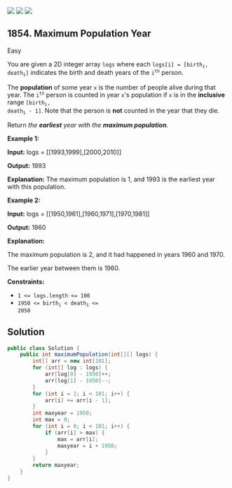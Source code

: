 [![](https://img.shields.io/github/stars/javadev/LeetCode-in-Java?label=Stars&style=flat-square)](https://github.com/javadev/LeetCode-in-Java)
[![](https://img.shields.io/github/forks/javadev/LeetCode-in-Java?label=Fork%20me%20on%20GitHub%20&style=flat-square)](https://github.com/javadev/LeetCode-in-Java/fork)
[![](https://img.shields.io/badge/-LeetCode%20in%20Kotlin-blue?style=flat-square)](https://github.com/javadev/LeetCode-in-Kotlin)

## 1854\. Maximum Population Year

Easy

You are given a 2D integer array `logs` where each <code>logs[i] = [birth<sub>i</sub>, death<sub>i</sub>]</code> indicates the birth and death years of the <code>i<sup>th</sup></code> person.

The **population** of some year `x` is the number of people alive during that year. The <code>i<sup>th</sup></code> person is counted in year `x`'s population if `x` is in the **inclusive** range <code>[birth<sub>i</sub>, death<sub>i</sub> - 1]</code>. Note that the person is **not** counted in the year that they die.

Return _the **earliest** year with the **maximum population**_.

**Example 1:**

**Input:** logs = \[\[1993,1999],[2000,2010]]

**Output:** 1993

**Explanation:** The maximum population is 1, and 1993 is the earliest year with this population.

**Example 2:**

**Input:** logs = \[\[1950,1961],[1960,1971],[1970,1981]]

**Output:** 1960

**Explanation:** 

The maximum population is 2, and it had happened in years 1960 and 1970. 

The earlier year between them is 1960.

**Constraints:**

*   `1 <= logs.length <= 100`
*   <code>1950 <= birth<sub>i</sub> < death<sub>i</sub> <= 2050</code>

## Solution

```java
public class Solution {
    public int maximumPopulation(int[][] logs) {
        int[] arr = new int[101];
        for (int[] log : logs) {
            arr[log[0] - 1950]++;
            arr[log[1] - 1950]--;
        }
        for (int i = 1; i < 101; i++) {
            arr[i] += arr[i - 1];
        }
        int maxyear = 1950;
        int max = 0;
        for (int i = 0; i < 101; i++) {
            if (arr[i] > max) {
                max = arr[i];
                maxyear = i + 1950;
            }
        }
        return maxyear;
    }
}
```